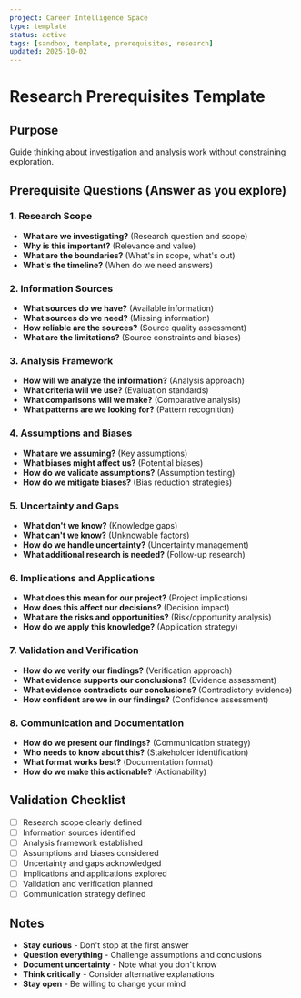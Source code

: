 ```yaml
---
project: Career Intelligence Space
type: template
status: active
tags: [sandbox, template, prerequisites, research]
updated: 2025-10-02
---
```


# Research Prerequisites Template

## Purpose
Guide thinking about investigation and analysis work without constraining exploration.

## Prerequisite Questions (Answer as you explore)

### 1. Research Scope
- **What are we investigating?** (Research question and scope)
- **Why is this important?** (Relevance and value)
- **What are the boundaries?** (What's in scope, what's out)
- **What's the timeline?** (When do we need answers)

### 2. Information Sources
- **What sources do we have?** (Available information)
- **What sources do we need?** (Missing information)
- **How reliable are the sources?** (Source quality assessment)
- **What are the limitations?** (Source constraints and biases)

### 3. Analysis Framework
- **How will we analyze the information?** (Analysis approach)
- **What criteria will we use?** (Evaluation standards)
- **What comparisons will we make?** (Comparative analysis)
- **What patterns are we looking for?** (Pattern recognition)

### 4. Assumptions and Biases
- **What are we assuming?** (Key assumptions)
- **What biases might affect us?** (Potential biases)
- **How do we validate assumptions?** (Assumption testing)
- **How do we mitigate biases?** (Bias reduction strategies)

### 5. Uncertainty and Gaps
- **What don't we know?** (Knowledge gaps)
- **What can't we know?** (Unknowable factors)
- **How do we handle uncertainty?** (Uncertainty management)
- **What additional research is needed?** (Follow-up research)

### 6. Implications and Applications
- **What does this mean for our project?** (Project implications)
- **How does this affect our decisions?** (Decision impact)
- **What are the risks and opportunities?** (Risk/opportunity analysis)
- **How do we apply this knowledge?** (Application strategy)

### 7. Validation and Verification
- **How do we verify our findings?** (Verification approach)
- **What evidence supports our conclusions?** (Evidence assessment)
- **What evidence contradicts our conclusions?** (Contradictory evidence)
- **How confident are we in our findings?** (Confidence assessment)

### 8. Communication and Documentation
- **How do we present our findings?** (Communication strategy)
- **Who needs to know about this?** (Stakeholder identification)
- **What format works best?** (Documentation format)
- **How do we make this actionable?** (Actionability)

## Validation Checklist
- [ ] Research scope clearly defined
- [ ] Information sources identified
- [ ] Analysis framework established
- [ ] Assumptions and biases considered
- [ ] Uncertainty and gaps acknowledged
- [ ] Implications and applications explored
- [ ] Validation and verification planned
- [ ] Communication strategy defined

## Notes
- **Stay curious** - Don't stop at the first answer
- **Question everything** - Challenge assumptions and conclusions
- **Document uncertainty** - Note what you don't know
- **Think critically** - Consider alternative explanations
- **Stay open** - Be willing to change your mind
